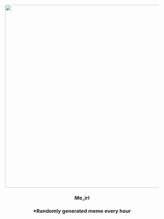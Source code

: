 <p align="center">
        <img src="https://i.redd.it/x6i67jlqy1w91.jpg" width="600" height="600">
        </p>
        <h3 align="center">Me_irl</h3>
        <h3 align="center">*Randomly generated meme every hour</h3>
    